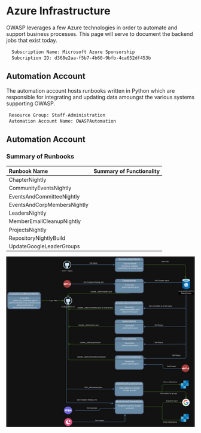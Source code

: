 # Azure Infrastructure
OWASP leverages a few Azure technologies in order to automate and support business processes.  This page will serve to document the backend jobs that exist today.

```{admonition} Azure Subscription Details
  Subscription Name: Microsoft Azure Sponsorship
  Subcription ID: d368e2aa-f5b7-4b60-9bfb-4ca652df453b
```
## Automation Account

The automation account hosts runbooks written in Python which are responsible for integrating and updating data amoungst the various systems supporting OWASP.

```{admonition} Automation Account & Runbook Details
 Resource Group: Staff-Administration
 Automation Account Name: OWASPAutomation
```
## Automation Account

### Summary of Runbooks
| Runbook Name | Summary of Functionality |
|:---|---:|
| ChapterNightly | |
| CommunityEventsNightly ||
| EventsAndCommitteeNightly ||
| EventsAndCorpMembersNightly ||
| LeadersNightly ||
| MemberEmailCleanupNightly ||
| ProjectsNightly ||
| RepositoryNightlyBuild ||
| UpdateGoogleLeaderGroups ||

![dataflow](owasp-runbooks-data-flow.jpg)
